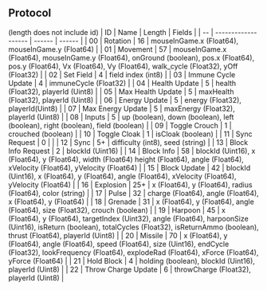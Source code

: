 ## Protocol
(length does not include id)
| ID |         Name        | Length | Fields |
| -- | ------------------- | ------ | ------ |
| 00 | Rotation            | 16     | mouseInGame.x (Float64), mouseInGame.y (Float64) |
| 01 | Movement            | 57     | mouseInGame.x (Float64), mouseInGame.y (Float64), onGround (boolean), pos.x (Float64), pos.y (Float64), Vx (Float64), Vy (Float64), walk_cycle (Float32), yOff (Float32) |
| 02 | Set Field           | 4      | field index (int8) |
| 03 | Immune Cycle Update | 4      | immuneCycle (Float32) |
| 04 | Health Update       | 5      | health (Float32), playerId (Uint8) |
| 05 | Max Health Update   | 5      | maxHealth (Float32), playerId (Uint8) |
| 06 | Energy Update       | 5      | energy (Float32), playerId(Uint8) |
| 07 | Max Energy Update   | 5      | maxEnergy (Float32), playerId (Uint8) |
| 08 | Inputs              | 5      | up (boolean), down (boolean), left (boolean), right (boolean), field (boolean) |
| 09 | Toggle Crouch       | 1      | crouched (boolean) |
| 10 | Toggle Cloak        | 1      | isCloak (boolean) |
| 11 | Sync Request        | 0      | |
| 12 | Sync                | 5+     | difficulty (int8), seed (string) |
| 13 | Block Info Request  | 2      | blockId (Uint16) |
| 14 | Block Info          | 58     | blockId (Uint16), x (Float64), y (Float64), width (Float64) height (Float64), angle (Float64), xVelocity (Float64), yVelocity (Float64) |
| 15 | Block Update        | 42     | blockId (Uint16), x (Float64), y (Float64), angle (Float64), xVelocity (Float64), yVelocity (Float64) |
| 16 | Explosion           | 25+    | x (Float64), y (Float64), radius (Float64), color (string) |
| 17 | Pulse               | 32     | charge (Float64), angle (Float64), x (Float64), y (Float64) |
| 18 | Grenade             | 31     | x (Float64), y (Float64), angle (Float64), size (Float32), crouch (boolean) |
| 19 | Harpoon             | 45     | x (Float64), y (Float64), targetIndex (Uint32), angle (Float64), harpoonSize (Uint16), isReturn (boolean), totalCycles (Float32), isReturnAmmo (boolean), thrust (Float64), playerId (Uint8) |
| 20 | Missile             | 70     | x (Float64), y (Float64), angle (Float64), speed (Float64), size (Uint16), endCycle (Float32), lookFrequency (Float64), explodeRad (Float64), xForce (Float64), yForce (Float64) |
| 21 | Hold Block          | 4      | holding (boolean), blockId (Uint16), playerId (Uint8) |
| 22 | Throw Charge Update | 6      | throwCharge (Float32), playerId (Uint8) |